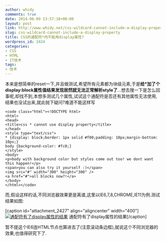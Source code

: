 ```yaml
---
author: whidy
comments: true
date: 2014-06-09 13:57:18+00:00
layout: post
link: http://www.whidy.net/css-wildcard-cannot-include-a-display-property.html
slug: css-wildcard-cannot-include-a-display-property
title: CSS的通配符*内不能用display属性?
wordpress_id: 2424
categories:
- CSS
- HTML
- IT技术
tags:
- 技术
---
```


本来是想简单的reset一下,并且做测试,希望所有元素都为块级元素,于是**给*加了个display:block属性值结果发现居然就无法正常解析style了**...想去搜一下是怎么回事呢,却找不到,本想多测试几个属性,试试这个通配符是否还有其他属性无法使用,结果也没试出来,就此抛下疑问?难道不能这样写


    
    <code class="html"><!DOCTYPE html>
    <html>
    <head>
    <title>css * cannot use display property</title>
    </head>
    <style type="text/css">
    * {display: block;border: 1px solid #f00;padding: 10px;margin-bottom: 10px;}
    body {background-color: #fc0;}
    </style>
    <body>
    <p>body with background color but styles come out too! we dont want this happen!</p>
    <span>you can also try it yourself :)</span>
    <img src="#" width="300" height="300" />
    <a href="#">all blocks now?!</a>
    </body>
    </html></code>



而,假设这样的话,不同浏览器效果更是离谱,这里以IE6,7,8,CHROME,IE11为例.测试结果如图:

[caption id="attachment_2427" align="aligncenter" width="400"][![通配符有了display属性的结果](http://www.whidy.net/wp-content/uploads/2014/06/css_display-400x165.png)](http://www.whidy.net/wp-content/uploads/2014/06/css_display.png) 通配符有了display属性的结果[/caption]

暂不提这个IE6连HTML节点也算进去了(注意滚动条边框),就说这个不同浏览器的效果,也值得研究下了.
